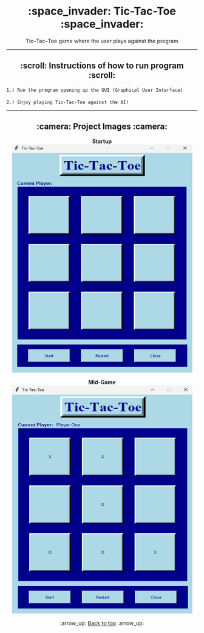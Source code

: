 <h1 align="center">:space_invader: Tic-Tac-Toe :space_invader:</h1>
<p align="center">
    Tic&ndash;Tac&ndash;Toe game where the user plays against the program
</p>

---
<!-- instruction section -->
<h2 align="center">:scroll: Instructions of how to run program :scroll:</h2>
    
    1.) Run the program opening up the GUI (Graphical User Interface)

    2.) Enjoy playing Tic-Tac-Toe against the AI!
---
<h2 align="center">:camera: Project Images :camera:</h2>
<div align="center">

**Startup**<br>
<img width="475" height="600" alt="Database Data" src="Images/startup.png">

**Mid-Game**<br>
<img width="475" height="600" alt="Database Data" src="Images/mid_game.png">
</div>

<!-- footer section -->
<div align="center">
    <p>:arrow_up: <a href="#space_invader-tic-tac-toe-space_invader">Back to top</a> :arrow_up:</p>
</div>